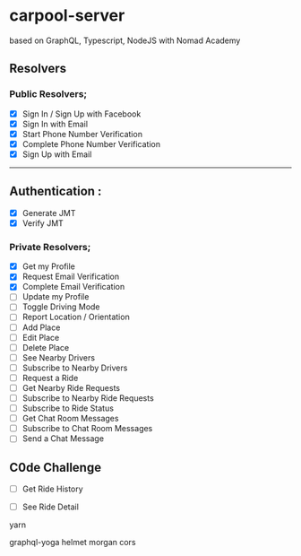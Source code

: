 # carpool-server

  based on GraphQL, Typescript, NodeJS with Nomad Academy

## Resolvers

### Public Resolvers;
- [x] Sign In / Sign Up with Facebook
- [x] Sign In with Email
- [x] Start Phone Number Verification
- [x] Complete Phone Number Verification
- [x] Sign Up with Email

-----

## Authentication :

- [x] Generate JMT
- [x] Verify JMT

### Private Resolvers;

- [x] Get my Profile
- [x] Request Email Verification
- [x] Complete Email Verification
- [ ] Update my Profile
- [ ] Toggle Driving Mode
- [ ] Report Location / Orientation
- [ ] Add Place
- [ ] Edit Place
- [ ] Delete Place
- [ ] See Nearby Drivers
- [ ] Subscribe to Nearby Drivers
- [ ] Request a Ride
- [ ] Get Nearby Ride Requests
- [ ] Subscribe to Nearby Ride Requests
- [ ] Subscribe to Ride Status
- [ ] Get Chat Room Messages
- [ ] Subscribe to Chat Room Messages
- [ ] Send a Chat Message

## C0de Challenge

- [ ] Get Ride History
- [ ] See Ride Detail


yarn

graphql-yoga
helmet morgan cors


